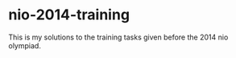 nio-2014-training
=================

This is my solutions to the training tasks given before the 2014 nio olympiad.

